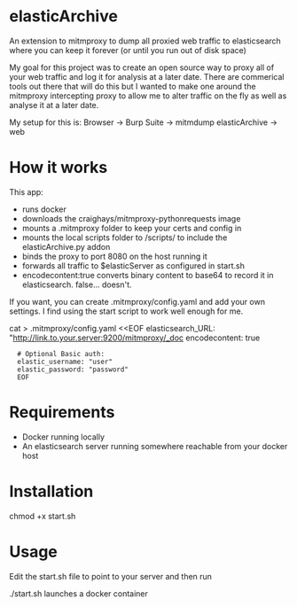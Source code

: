 # elasticArchive
An extension to mitmproxy to dump all proxied web traffic to elasticsearch where you can keep it forever (or until you run out of disk space)

My goal for this project was to create an open source way to proxy all of your web traffic and log it for analysis at a later date. There are 
commerical tools out there that will do this but I wanted to make one around the mitmproxy intercepting proxy to allow me to alter traffic on 
the fly as well as analyse it at a later date.

My setup for this is:
Browser -> Burp Suite -> mitmdump elasticArchive -> web

# How it works
This app: 
- runs docker
- downloads the craighays/mitmproxy-pythonrequests image
- mounts a .mitmproxy folder to keep your certs and config in
- mounts the local scripts folder to /scripts/ to include the elasticArchive.py addon
- binds the proxy to port 8080 on the host running it
- forwards all traffic to $elasticServer as configured in start.sh
- encodecontent:true converts binary content to base64 to record it in elasticsearch. false... doesn't.

If you want, you can create .mitmproxy/config.yaml and add your own settings. I find using the start script
to work well enough for me.

cat > .mitmproxy/config.yaml <<EOF
      elasticsearch_URL: "http://link.to.your.server:9200/mitmproxy/_doc
      encodecontent: true

      # Optional Basic auth:
      elastic_username: "user"
      elastic_password: "password"
      EOF

# Requirements
- Docker running locally
- An elasticsearch server running somewhere reachable from your docker host

# Installation
chmod +x start.sh

# Usage
Edit the start.sh file to point to your server and then run

./start.sh launches a docker container

